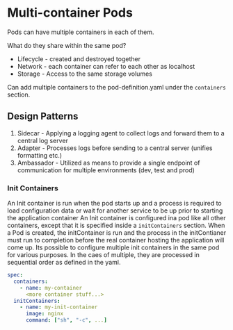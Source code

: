 # Multi-container Pods
Pods can have multiple containers in each of them. 

What do they share within the same pod?
* Lifecycle - created and destroyed together
* Network - each container can refer to each other as localhost 
* Storage - Access to the same storage volumes 

Can add multiple containers to the pod-definition.yaml under the `containers` section.

## Design Patterns

1. Sidecar - Applying a logging agent to collect logs and forward them to a central log server
2. Adapter - Processes logs before sending to a central server (unifies formatting etc.)
3. Ambassador - Utilized as means to provide a single endpoint of communication for multiple environments (dev, test and prod)

### Init Containers 
An Init container is run when the pod starts up and a process is required to load configuration data or wait for another service to be up prior to starting the application container
An Init container is configured ina pod like all other containers, except that it is specified inside a `initContainers` section.
When a Pod is created, the initContainer is run and the process in the initContianer must run to completion before the real container hosting the application will come up.
Its possible to configure multiple init containers in the same pod for various purposes. In the caes of multiple, they are processed in sequential order as defined in the yaml. 

```yaml
spec:
  containers:
    - name: my-container
      <more container stuff...>
  initContainers:
    - name: my-init-container
      image: nginx
      command: ["sh", "-c", ...]
```
